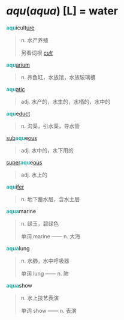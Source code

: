 # _aqu_(_aqua_) [L] = water

<b style="color: #20B2AA;">aqu</b>icult[ure](-ure.md)
> n. 水产养殖
>
> 另看词根 [_cult_](_cult_.md)

<b style="color: #20B2AA;">aqu</b>[arium](-arium.md)
> n. 养鱼缸，水族馆，水族玻璃槽

<b style="color: #20B2AA;">aqu</b>[atic](-ic.md)
> adj. 水产的，水生的，水栖的，水中的

<b style="color: #20B2AA;">aqu</b>e[duct](_duc_.md)
> n. 沟渠，引水渠，导水管

[sub](sub-.md)<b style="color: #20B2AA;">aqu</b>e[ous](-ous.md)
> adj. 水中的，水下用的

[super](super-.md)<b style="color: #20B2AA;">aqu</b>e[ous](-ous.md)
> adj. 水上的

<b style="color: #20B2AA;">aqu</b>i[fer](_fer_.md)
> n. 地下蓄水层，含水土层

<b style="color: #20B2AA;">aqua</b>marine
> n. 绿玉，碧绿色
>
> 单词 marine —— n. 大海

<b style="color: #20B2AA;">aqua</b>lung
> n. 水肺，水中呼吸器
>
> 单词 lung —— n. 肺

<b style="color: #20B2AA;">aqua</b>show
> n. 水上技艺表演
>
> 单词 show —— n. 表演